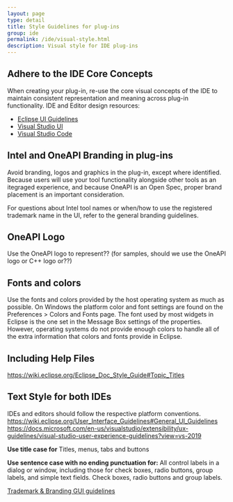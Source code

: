 ```yaml
---
layout: page
type: detail
title: Style Guidelines for plug-ins
group: ide
permalink: /ide/visual-style.html
description: Visual style for IDE plug-ins
---
```


## Adhere to the IDE Core Concepts
When creating your plug-in, re-use the core visual concepts of the IDE to maintain consistent representation and meaning across plug-in functionality.  IDE and Editor design resources:
* <a href="https://wiki.eclipse.org/User_Interface_Guidelines#General_UI_Guidelines/" target="_blank">Eclipse UI Guidelines</a>
* <a href="https://docs.microsoft.com/en-us/visualstudio/extensibility/ux-guidelines/visual-studio-user-experience-guidelines?view=vs-2019" target="_blank">Visual Studio UI</a>
* <a href="https://docs.microsoft.com/en-us/visualstudio/extensibility/starting-to-develop-visual-studio-extensions?view=vs-2019" target="_blank">Visual Studio Code</a>

## Intel and OneAPI Branding in plug-ins
Avoid branding, logos and graphics in the plug-in, except where identified.  Because users will use your tool functionality alongside other tools as an itegraged experience, and because OneAPI is an Open Spec, proper brand placement is an important consideration. 

For questions about Intel tool names or when/how to use the registered trademark name in the UI, refer to the general branding guidelines.

## OneAPI Logo
Use the OneAPI logo to represent??  (for samples, should we use the OneAPI logo or C++ logo or??)

## Fonts and colors
Use the fonts and colors provided by the host operating system as much as possible. On Windows the platform color and font settings are found on the Preferences > Colors and Fonts page. The font used by most widgets in Eclipse is the one set in the Message Box settings of the properties. However, operating systems do not provide enough colors to handle all of the extra information that colors and fonts provide in Eclipse. 


## Including Help Files
https://wiki.eclipse.org/Eclipse_Doc_Style_Guide#Topic_Titles

## Text Style for both IDEs
IDEs and editors should follow the respective platform conventions.  
https://wiki.eclipse.org/User_Interface_Guidelines#General_UI_Guidelines
https://docs.microsoft.com/en-us/visualstudio/extensibility/ux-guidelines/visual-studio-user-experience-guidelines?view=vs-2019

**Use title case for**
Titles, menus, tabs and buttons

**Use sentence case with no ending punctuation for:**
All control labels in a dialog or window, including those for check boxes, radio buttons, group labels, and simple text fields.
Check boxes, radio buttons and group labels. 


 <a href="https://daniellecox.github.io/style-guide-guide/brand.html" target="_blank">Trademark & Branding GUI guidelines</a>